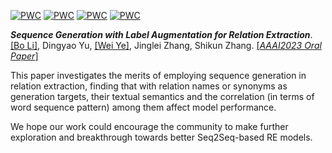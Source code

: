 
[![PWC](https://img.shields.io/endpoint.svg?url=https://paperswithcode.com/badge/sequence-generation-with-label-augmentation/relation-extraction-on-google-re)](https://paperswithcode.com/sota/relation-extraction-on-google-re?p=sequence-generation-with-label-augmentation)
[![PWC](https://img.shields.io/endpoint.svg?url=https://paperswithcode.com/badge/sequence-generation-with-label-augmentation/relation-extraction-on-scierc-sent)](https://paperswithcode.com/sota/relation-extraction-on-scierc-sent?p=sequence-generation-with-label-augmentation)
[![PWC](https://img.shields.io/endpoint.svg?url=https://paperswithcode.com/badge/sequence-generation-with-label-augmentation/relation-extraction-on-semeval-2010-task-8)](https://paperswithcode.com/sota/relation-extraction-on-semeval-2010-task-8?p=sequence-generation-with-label-augmentation)
[![PWC](https://img.shields.io/endpoint.svg?url=https://paperswithcode.com/badge/sequence-generation-with-label-augmentation/relation-extraction-on-tacred)](https://paperswithcode.com/sota/relation-extraction-on-tacred?p=sequence-generation-with-label-augmentation)

***Sequence Generation with Label Augmentation for Relation Extraction***.  [[Bo Li]](https://deepblue666.github.io/), Dingyao Yu, [[Wei Ye]](https://se.pku.edu.cn/kcl/weiye/), Jinglei Zhang, Shikun Zhang. [[*AAAI2023 Oral Paper*]](https://arxiv.org/abs/2212.14266)

This paper investigates the merits of employing sequence generation in relation extraction, finding that with relation names or synonyms as generation targets, their textual semantics and the correlation (in terms of word sequence pattern) among them affect model performance.

We hope our work could encourage the community to make further exploration and breakthrough towards better Seq2Seq-based RE models.
